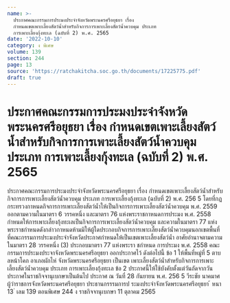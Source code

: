 ```yaml
---
name: >-
  ประกาศคณะกรรมการประมงประจำจังหวัดพระนครศรีอยุธยา เรื่อง
  กำหนดเขตเพาะเลี้ยงสัตว์น้ำสำหรับกิจการการเพาะเลี้ยงสัตว์น้ำควบคุม ประเภท
  การเพาะเลี้ยงกุ้งทะเล (ฉบับที่ 2) พ.ศ. 2565
date: '2022-10-10'
category: ง พิเศษ
volume: 139
section: 244
page: 13
source: 'https://ratchakitcha.soc.go.th/documents/17225775.pdf'
draft: true
---
```


# ประกาศคณะกรรมการประมงประจำจังหวัดพระนครศรีอยุธยา เรื่อง กำหนดเขตเพาะเลี้ยงสัตว์น้ำสำหรับกิจการการเพาะเลี้ยงสัตว์น้ำควบคุม ประเภท การเพาะเลี้ยงกุ้งทะเล (ฉบับที่ 2) พ.ศ. 2565

ประกาศคณะกรรมการประมงประจำจังหวัดพระนครศรีอยุธยา เรื่อง กำหนดเขตเพาะเลี้ยงสัตว์น้ำสำหรับกิจการการเพาะเลี้ยงสัตว์น้ำควบคุม ประเภท การเพาะเลี้ยงกุ้งทะเล (ฉบับที่ 2) พ.ศ. 256 5 โดยที่กฎกระทรวงกาหนดกิจการการเพาะเลี้ยงสัตว์น้ำให้เป็นกิจการการเพาะเลี้ยงสัตว์น้ำควบคุม พ.ศ. 2559 ออกตามความในมาตรา 6 วรรคหนึ่ง และมาตรา 76 แห่งพระราชกาหนดการประมง พ.ศ. 2558 กำหนดให้การเพาะเลี้ยงกุ้งทะเลเป็นกิจการการเพาะเลี้ยงสัตว์น้ำควบคุม และความในมาตรา 77 แห่งพระราชกำหนดดังกล่าวกาหนดห้ามมิให้ผู้ใดประกอบกิจการการเพาะเลี้ยงสัตว์น้ำควบคุมนอกเขตพื้นที่ ที่คณะกรรมการประมงประจำจังหวัดประกาศกำหนดให้เป็นเขตเพาะเลี้ยงสัตว์น้ำ อาศัยอำนาจตามความในมาตรา 28 วรรคหนึ่ง (3) ประกอบมาตรา 77 แห่งพระรา ชกำหนด การประมง พ.ศ. 2558 คณะกรรมการประมงประจาจังหวัดพระนครศรีอยุธยา ออกประกาศไว้ ดังต่อไปนี้ ข้อ 1 ให้พื้นที่หมู่ที่ 5 ตาบลหน้าโคก อาเภอผักไห่ จังหวัดพระนครศรีอยุธยา เป็นเขต เพาะเลี้ยงสัตว์น้ำสำหรับกิจการการเพาะเลี้ยงสัตว์น้ำควบคุม ประเภท การเพาะเลี้ยงกุ้งทะเล ข้อ 2 ประกาศนี้ให้ใช้บังคับตั้งแต่วันถัดจากวันประกาศในราชกิจจานุเบกษาเป็นต้นไป ประกาศ ณ วันที่ 28 กันยายน พ.ศ. 256 5 วีระชัย นาคมาศ ผู้ว่าราชการจังหวัดพระนครศรีอยุธยา ประธานกรรรมการป ระมงประจำจังหวัดพระนครศรีอยุธยา ้ หนา 13 ่ เลม 139 ตอนพิเศษ 244 ง ราชกิจจานุเบกษา 11 ตุลาคม 2565
